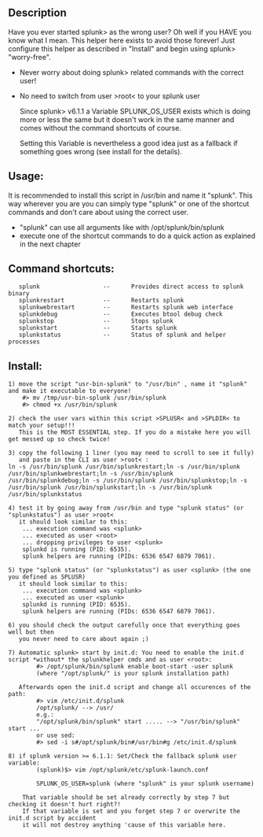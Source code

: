## Description

   Have you ever started splunk> as the wrong user? Oh well if you HAVE you know what I
   mean. This helper here exists to avoid those forever! 
   Just configure this helper as described in "Install" and begin using splunk> "worry-free".

  - Never worry about doing splunk> related commands with the correct user!
  - No need to switch from user >root< to your splunk user 

    Since splunk> v6.1.1 a Variable SPLUNK_OS_USER exists which is doing more or less the same
    but it doesn't work in the same manner and comes without the command shortcuts of course.
    
    Setting this Variable is nevertheless a good idea just as a fallback if something goes wrong
    (see install for the details).

## Usage:

   It is recommended to install this script in /usr/bin and name it "splunk". This 
   way wherever you are you can simply type "splunk" or one of the shortcut commands
   and don't care about using the correct user.

- "splunk" can use all arguments like with /opt/splunk/bin/splunk
- execute one of the shortcut commands to do a quick action as explained in the next chapter

## Command shortcuts:

       splunk                  --      Provides direct access to splunk binary
       splunkrestart           --      Restarts splunk
       splunkwebrestart        --      Restarts splunk web interface
       splunkdebug             --      Executes btool debug check
       splunkstop              --      Stops splunk
       splunkstart             --      Starts splunk
       splunkstatus            --      Status of splunk and helper processes

## Install:

	1) move the script "usr-bin-splunk" to "/usr/bin" , name it "splunk" and make it executable to everyone!
		#> mv /tmp/usr-bin-splunk /usr/bin/splunk
		#> chmod +x /usr/bin/splunk
		
	2) check the user vars within this script >SPLUSR< and >SPLDIR< to match your setup!!!
	   This is the MOST ESSENTIAL step. If you do a mistake here you will get messed up so check twice!
	   
	3) copy the following 1 liner (you may need to scroll to see it fully) 
	   and paste in the CLI as user >root< :
	ln -s /usr/bin/splunk /usr/bin/splunkrestart;ln -s /usr/bin/splunk /usr/bin/splunkwebrestart;ln -s /usr/bin/splunk /usr/bin/splunkdebug;ln -s /usr/bin/splunk /usr/bin/splunkstop;ln -s /usr/bin/splunk /usr/bin/splunkstart;ln -s /usr/bin/splunk /usr/bin/splunkstatus
	
	4) test it by going away from /usr/bin and type "splunk status" (or "splunkstatus") as user >root<
	   it should look similar to this:
		... execution command was <splunk>
		... executed as user <root>
		... dropping privileges to user <splunk>
		splunkd is running (PID: 6535).
		splunk helpers are running (PIDs: 6536 6547 6879 7061).
		
	5) type "splunk status" (or "splunkstatus") as user <splunk> (the one you defined as SPLUSR)
	   it should look similar to this:
		... execution command was <splunk>
		... executed as user <splunk>
		splunkd is running (PID: 6535).
		splunk helpers are running (PIDs: 6536 6547 6879 7061).
		
	6) you should check the output carefully once that everything goes well but then
	   you never need to care about again ;)
       
    7) Automatic splunk> start by init.d: You need to enable the init.d script *without* the splunkhelper cmds and as user <root>:
            #> /opt/splunk/bin/splunk enable boot-start -user splunk
            (where "/opt/splunk/" is your splunk installation path)
       
       Afterwards open the init.d script and change all occurences of the path:
            #> vim /etc/init.d/splunk
            /opt/splunk/ --> /usr/
            e.g.:
            "/opt/splunk/bin/splunk" start ..... --> "/usr/bin/splunk" start ...
            or use sed:
            #> sed -i s#/opt/splunk/bin#/usr/bin#g /etc/init.d/splunk
    
    8) if splunk version >= 6.1.1: Set/Check the fallback splunk user variable:
            (splunk)$> vim /opt/splunk/etc/splunk-launch.conf
            
            SPLUNK_OS_USER=splunk (where "splunk" is your splunk username)
            
        That variable should be set already correctly by step 7 but checking it doesn't hurt right?!
        If that variable is set and you forget step 7 or overwrite the init.d script by accident
        it will not destroy anything 'cause of this variable here.
        